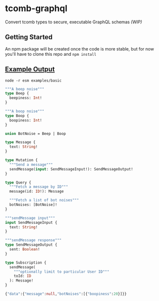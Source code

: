 # tcomb-graphql

Convert tcomb types to secure, executable GraphQL schemas *(WIP)*

## Getting Started

An npm package will be created once the code is more stable, but for now you'll have to clone this repo and `npm install`

## [Example Output](examples/basic.js)

`node -r esm examples/basic`

```graphql
"""A beep noise"""
type Beep {
  beepiness: Int!
}

"""A boop noise"""
type Boop {
  boopiness: Int!
}

union BotNoise = Beep | Boop

type Message {
  text: String!
}

type Mutation {
  """Send a message"""
  sendMessage(input: SendMessageInput!): SendMessageOutput!
}

type Query {
  """Fetch a message by ID"""
  message(id: ID!): Message

  """Fetch a list of bot noises"""
  botNoises: [BotNoise]!
}

"""sendMessage input"""
input SendMessageInput {
  text: String!
}

"""sendMessage response"""
type SendMessageOutput {
  sent: Boolean!
}

type Subscription {
  sendMessage(
    """optionally limit to particular User ID"""
    toId: ID
  ): Message!
}

{"data":{"message":null,"botNoises":[{"boopiness":20}]}}
```
